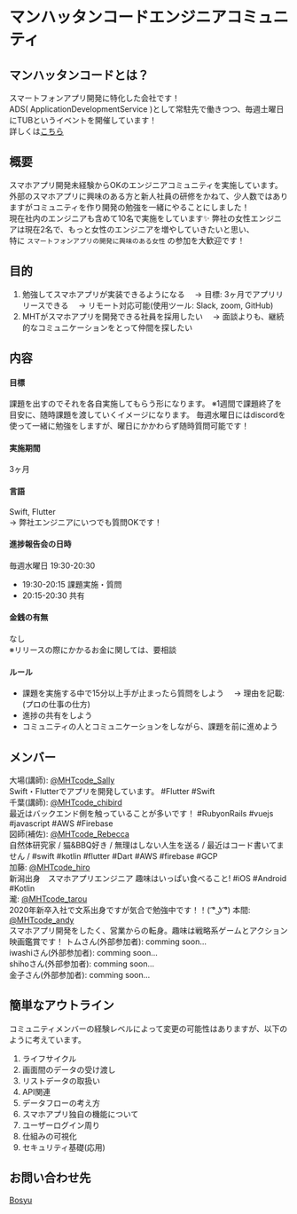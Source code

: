 # マンハッタンコードエンジニアコミュニティ
## マンハッタンコードとは？
スマートフォンアプリ開発に特化した会社です！  
ADS( ApplicationDevelopmentService )として常駐先で働きつつ、毎週土曜日にTUBというイベントを開催しています！  
詳しくは[こちら](https://www.mht-code.com/)

## 概要
スマホアプリ開発未経験からOKのエンジニアコミュニティを実施しています。  
外部のスマホアプリに興味のある方と新人社員の研修をかねて、少人数ではありますがコミュニティを作り開発の勉強を一緒にやることにしました！  
現在社内のエンジニアも含めて10名で実施をしています✨
弊社の女性エンジニアは現在2名で、もっと女性のエンジニアを増やしていきたいと思い、  
特に `スマートフォンアプリの開発に興味のある女性` の参加を大歓迎です！

## 目的
1. 勉強してスマホアプリが実装できるようになる
　→ 目標: 3ヶ月でアプリリリースできる
　→ リモート対応可能(使用ツール: Slack, zoom, GitHub)
2. MHTがスマホアプリを開発できる社員を採用したい
　→ 面談よりも、継続的なコミュニケーションをとって仲間を探したい
 
## 内容
#### 目標
課題を出すのでそれを各自実施してもらう形になります。
※1週間で課題終了を目安に、随時課題を渡していくイメージになります。
毎週水曜日にはdiscordを使って一緒に勉強をしますが、曜日にかかわらず随時質問可能です！

#### 実施期間
3ヶ月

#### 言語
Swift, Flutter  
→ 弊社エンジニアにいつでも質問OKです！ 

#### 進捗報告会の日時
 毎週水曜日 19:30-20:30
 - 19:30-20:15 課題実施・質問
 - 20:15-20:30 共有
 
#### 金銭の有無
なし  
※リリースの際にかかるお金に関しては、要相談 

#### ルール
 - 課題を実施する中で15分以上手が止まったら質問をしよう
　→ 理由を記載: (プロの仕事の仕方)
 - 進捗の共有をしよう
 - コミュニティの人とコミュニケーションをしながら、課題を前に進めよう
 
## メンバー
大場(講師): [@MHTcode_Sally](https://twitter.com/MHTcode_Sally])  
Swift・Flutterでアプリを開発しています。 #Flutter #Swift  
千葉(講師): [@MHTcode_chibird](https://twitter.com/MHTcode_chibird)  
最近はバックエンド側を触っていることが多いです！ #RubyonRails #vuejs #javascript #AWS #Firebase  
図師(補佐): [@MHTcode_Rebecca](https://twitter.com/MHTcode_Rebecca)  
自然体研究家 / 猫&BBQ好き / 無理はしない人生を送る / 最近はコード書いてません / #swift #kotlin #flutter #Dart #AWS #firebase #GCP  
加藤: [@MHTcode_hiro](https://twitter.com/MHTcode_hiro)  
新潟出身　スマホアプリエンジニア 趣味はいっぱい食べること!  #iOS #Android #Kotlin   
瀧: [@MHTcode_tarou](https://twitter.com/MHTcode_tarou)  
2020年新卒入社で文系出身ですが気合で勉強中です！！( ͡° ͜ʖ ͡°)
本間: [@MHTcode_andy](https://twitter.com/MHTcode_andy)  
スマホアプリ開発をしたく、営業からの転身。趣味は戦略系ゲームとアクション映画鑑賞です！
トムさん(外部参加者): comming soon...  
iwashiさん(外部参加者): comming soon...  
shihoさん(外部参加者): comming soon...  
金子さん(外部参加者): comming soon...  

## 簡単なアウトライン
コミュニティメンバーの経験レベルによって変更の可能性はありますが、以下のように考えています。
1. ライフサイクル
2. 画面間のデータの受け渡し
3. リストデータの取扱い
4. API関連
5. データフローの考え方
6. スマホアプリ独自の機能について
7. ユーザーログイン周り
8. 仕組みの可視化
9. セキュリティ基礎(応用)

## お問い合わせ先
[Bosyu](https://bosyu.me/b/4orsPT5xoNc)
